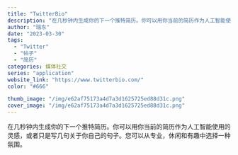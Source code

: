 ```yaml
---
title: "TwitterBio"
description: "在几秒钟内生成你的下一个推特简历。你可以用你当前的简历作为人工智能使用的灵感，或者只是写几句关于你自己的句子。您可以从专"
author: "瑞东"
date: "2023-03-30"
tags:
  - "Twitter"
  - "帖子"
  - "简历"
categories: 媒体社交
series: "application"
website_link: "https://www.twitterbio.com/"
color: "#666"

thumb_image: "/img/e62af75173a4d7a3d1625725ed88d31c.png"
cover_image: "/img/e62af75173a4d7a3d1625725ed88d31c.png"
---
```


在几秒钟内生成你的下一个推特简历。你可以用你当前的简历作为人工智能使用的灵感，或者只是写几句关于你自己的句子。您可以从专业，休闲和有趣中选择一种氛围。